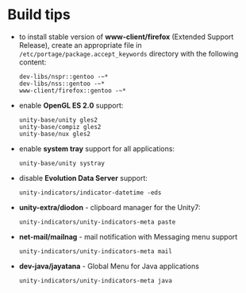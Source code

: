 # Build tips

- to install stable version of **www-client/firefox** (Extended Support Release), create an appropriate file in `/etc/portage/package.accept_keywords` directory with the following content:

  ```
  dev-libs/nspr::gentoo -~*
  dev-libs/nss::gentoo -~*
  www-client/firefox::gentoo -~*
  ```

- enable **OpenGL ES 2.0** support:

  ```
  unity-base/unity gles2
  unity-base/compiz gles2
  unity-base/nux gles2
  ```

- enable **system tray** support for all applications:

  ```
  unity-base/unity systray
  ```

- disable **Evolution Data Server** support:

  ```
  unity-indicators/indicator-datetime -eds
  ```

- **unity-extra/diodon** - clipboard manager for the Unity7:

  ```
  unity-indicators/unity-indicators-meta paste
  ```

- **net-mail/mailnag** - mail notification with Messaging menu support

  ```
  unity-indicators/unity-indicators-meta mail
  ```

- **dev-java/jayatana** - Global Menu for Java applications

  ```
  unity-indicators/unity-indicators-meta java
  ```
